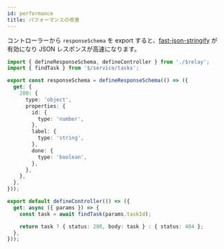 ```yaml
---
id: performance
title: パフォーマンスの改善
---
```


コントローラーから `responseSchema` を export すると、[fast-json-stringify](https://github.com/fastify/fast-json-stringify) が有効になり JSON レスポンスが高速になります。

```ts title="server/api/tasks/_taskId@number/controller.ts"
import { defineResponseSchema, defineController } from './$relay';
import { findTask } from '$/service/tasks';

export const responseSchema = defineResponseSchema(() => ({
  get: {
    200: {
      type: 'object',
      properties: {
        id: {
          type: 'number',
        },
        label: {
          type: 'string',
        },
        done: {
          type: 'boolean',
        },
      },
    },
  },
}));

export default defineController(() => ({
  get: async ({ params }) => {
    const task = await findTask(params.taskId);

    return task ? { status: 200, body: task } : { status: 404 };
  },
}));
```
